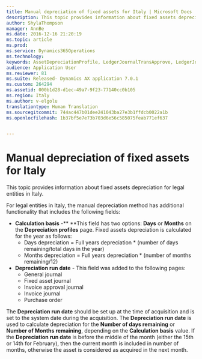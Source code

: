 ```yaml
---
title: Manual depreciation of fixed assets for Italy | Microsoft Docs
description: This topic provides information about fixed assets depreciation for legal entities in Italy.
author: ShylaThompson
manager: AnnBe
ms.date: 2016-12-16 21:20:19
ms.topic: article
ms.prod: 
ms.service: Dynamics365Operations
ms.technology: 
keywords: AssetDepreciationProfile, LedgerJournalTransApprove, LedgerJournalTransAsset, LedgerJournalTransDaily, LedgerJournalTransVendInvoice, PurchTable
audience: Application User
ms.reviewer: 81
ms.suite: Released- Dynamics AX application 7.0.1
ms.custom: 264294
ms.assetid: 000b1d28-d1ec-49a7-9f23-77140cc0b105
ms.region: Italy
ms.author: v-elgolu
translationtype: Human Translation
ms.sourcegitcommit: 744ac447b01dee241043ba27e3b1ffdcb0022a1b
ms.openlocfilehash: 1b37bf5e7e73b703d6e56c585075feab771ef637


---
```


# <a name="manual-depreciation-of-fixed-assets-for-italy"></a>Manual depreciation of fixed assets for Italy

This topic provides information about fixed assets depreciation for legal entities in Italy. 

For legal entities in Italy, the manual depreciation method has additional functionality that includes the following fields:

-   **Calculation basis** -** **This field has two options: **Days** or **Months** on the **Depreciation profiles** page. Fixed assets depreciation is calculated for the year as follows:
    -   Days depreciation = Full years depreciation \* (number of days remaining/total days in the year)
    -   Months depreciation = Full years depreciation \* (number of months remaining/12)
-   **Depreciation run date** - This field was added to the following pages:
    -   General journal
    -   Fixed asset journal
    -   Invoice approval journal
    -   Invoice journal
    -   Purchase order

The **Depreciation run date** should be set up at the time of acquisition and is set to the system date during the acquisition. The **Depreciation run date** is used to calculate depreciation for the **Number of days remaining** or **Number of Months remaining**, depending on the **Calculation basis** value. If the **Depreciation run date** is before the middle of the month (either the 15th or 14th for February), then the current month is included in number of months, otherwise the asset is considered as acquired in the next month.




<!--HONumber=Feb17_HO3-->


